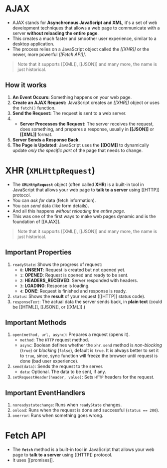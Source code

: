 # AJAX
- AJAX stands for **Asynchronous JavaScript and XML**, it's a set of web development techniques that allows a web page to communicate with a server **without reloading the entire page**.
- This creates a much faster and smoother user experience, similar to a desktop application.
- The process relies on a JavaScript object called the *[[XHR]]* or the newer, more powerful *[[Fetch API]]*.
> Note that it supports [[XML]], [[JSON]] and many more, the name is just historical.
## How it works
1. **An Event Occurs:** Something happens on your web page.
2. **Create an AJAX Request:** JavaScript creates an *[[XHR]]* object or uses the `fetch()` function.
3. **Send the Request:** The request is sent to a web server.
4. - **Server Processes the Request:** The server receives the request, does something, and prepares a response, usually in **[[JSON]]** or **[[XML]]** format.
5. **Server Sends a Response Back**.
6. **The Page is Updated**: JavaScript uses the **[[DOM]]** to dynamically update _only the specific part_ of the page that needs to change.
# XHR (`XMLHttpRequest`)
- The **`XMLHttpRequest`** object (often called **XHR**) is a built-in tool in JavaScript that allows your web page to **talk to a server** using [[HTTP]] protocol.
- You can *ask for* data (fetch information).
- You can *send* data (like form details).
- And all this happens *without reloading the entire page*.
- This was one of the first ways to make web pages dynamic and is the foundation of [[AJAX]].
> Note that it supports [[XML]], [[JSON]] and many more, the name is just historical.
## Important Properties
1. `readyState`: Shows the progress of request:
	- `0`: **UNSENT**: Request is created but not opened yet.
	- `1`: **OPENED**: Request is opened and ready to be sent.
	- `2`: **HEADERS_RECEIVED**: Server responded with headers.
	- `3`: **LOADING**: Response is loading.
	- `4`: **DONE**: Request is finished and response is ready.
2. `status`: Shows the **result** of your request ([[HTTP]] status code).
3. `responseText`: The actual data the server sends back, in **plain text** (could be [[HTML]], [[JSON]], or [[XML]].)
## Important Methods
1. `open(method, url, async)`: Prepares a request (opens it).
	- `method`: The `HTTP` request method.
	- `async`: Boolean defines whether the `xhr.send` method is *non-blocking* (`true`) or *blocking* (`false`), default is `true`. It is always better to set it to `true`, since, sync function will freeze the browser until request is done (bad user experience).
2. `send(data)`: Sends the request to the server.
	- `data`: Optional. The data to be sent, if any.
3. `setRequestHeader(header, value)`:  Sets `HTTP` headers for the request.
## Important EventHandlers
1. `noreadystatechange`: Runs when `readyState` changes.
2. `onload`: Runs when the request is done and successful (`status == 200`).
3. `onerror`: Runs when something goes wrong.
# Fetch API
- The **`fetch`** method is a built-in tool in JavaScript that allows your web page to **talk to a server** using [[HTTP]] protocol.
- It uses [[promises]].